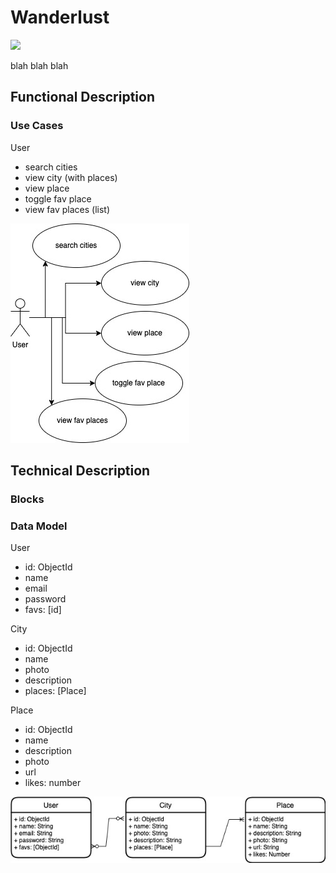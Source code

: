 # Wanderlust

![](link)

blah blah blah

## Functional Description

### Use Cases

User
- search cities
- view city (with places)
- view place
- toggle fav place
- view fav places (list)

![](images/use-cases.jpg)



## Technical Description

### Blocks

### Data Model

User
- id: ObjectId
- name
- email
- password
- favs: [id]

City
- id: ObjectId
- name
- photo
- description
- places: [Place]

Place
- id: ObjectId
- name
- description
- photo
- url
- likes: number 

![](images/data-model.jpg)